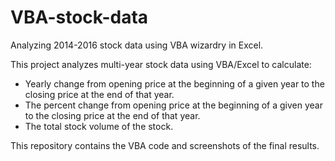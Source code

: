 # VBA-stock-data
Analyzing 2014-2016 stock data using VBA wizardry in Excel.

This project analyzes multi-year stock data using VBA/Excel to calculate:

* Yearly change from opening price at the beginning of a given year to the closing price at the end of that year.
* The percent change from opening price at the beginning of a given year to the closing price at the end of that year.
* The total stock volume of the stock.

This repository contains the VBA code and screenshots of the final results.
